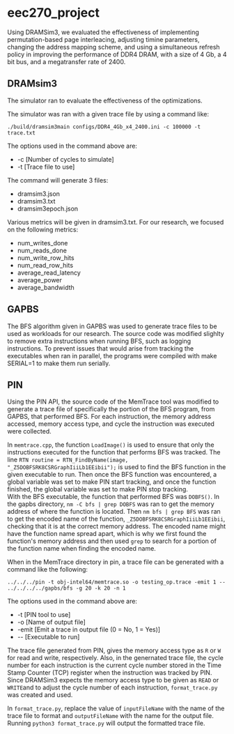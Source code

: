 # eec270_project
Using DRAMSim3, we evaluated the effectiveness of implementing permutation-based page interleacing, adjusting timine parameters, changing the address mapping scheme, and using a simultaneous refresh policy in improving the performance of DDR4 DRAM, with a size of 4 Gb, a 4 bit bus, and a megatransfer rate of 2400.  

## DRAMsim3
The simulator ran to evaluate the effectiveness of the optimizations.  

The simulator was ran with a given trace file by using a command like:  
```
./build/dramsim3main configs/DDR4_4Gb_x4_2400.ini -c 100000 -t trace.txt
```
The options used in the command above are:  
- \-c [Number of cycles to simulate]
- \-t [Trace file to use]

The command will generate 3 files:  
- dramsim3.json
- dramsim3.txt
- dramsim3epoch.json

Various metrics will be given in dramsim3.txt. For our research, we focused on the following metrics:  
- num_writes_done  
- num_reads_done  
- num_write_row_hits  
- num_read_row_hits  
- average_read_latency  
- average_power  
- average_bandwidth

## GAPBS
The BFS algorithm given in GAPBS was used to generate trace files to be used as workloads for our research. The source code was modified slighlty to remove extra instructions when running BFS, such as logging instructions.
To prevent issues that would arise from tracking the executables when ran in parallel, the programs were compiled with make SERIAL=1 to make them run serially.

## PIN
Using the PIN API, the source code of the MemTrace tool was modified to generate a trace file of specifically the portion of the BFS program, from GAPBS, that performed BFS. For each instruction, the memory address accessed, memory access type, and cycle the instruction was executed were collected.  

In `memtrace.cpp`, the function `LoadImage()` is used to ensure that only the instructions executed for the function that performs BFS was tracked. The line `RTN routine = RTN_FindByName(image, "_Z5DOBFSRK8CSRGraphIiiLb1EEibii");` is used to find the BFS function in the given executable to run. Then once the BFS function was encountered, a global variable was set to make PIN start tracking, and once the function finished, the global variable was set to make PIN stop tracking.  
With the BFS executable, the function that performed BFS was `DOBFS()`. In the gapbs directory, `nm -C bfs | grep DOBFS` was ran to get the memory address of where the function is located. Then `nm bfs | grep BFS` was ran to get the encoded name of the function, `_Z5DOBFSRK8CSRGraphIiiLb1EEibii`, checking that it is at the correct memory address. The encoded name might have the function name spread apart, which is why we first found the function's memory address and then used `grep` to search for a portion of the function name when finding the encoded name.

When in the MemTrace directory in pin, a trace file can be generated with a command like the following:  
```
../../../pin -t obj-intel64/memtrace.so -o testing_op.trace -emit 1 -- ../../../../gapbs/bfs -g 20 -k 20 -n 1
```
The options used in the command above are:  
- \-t [PIN tool to use]
- \-o [Name of output file]
- \-emit [Emit a trace in output file (0 = No, 1 = Yes)]
- \-\- [Executable to run]

The trace file generated from PIN, gives the memory access type as `R` or `W` for read and write, respectively. Also, in the genernated trace file, the cycle number for each instruction is the current cycle number stored in the Time Stamp Counter (TCP) register when the instruction was tracked by PIN. Since DRAMSim3 expects the memory access type to be given as `READ` or `WRITE`and to adjust the cycle number of each instruction, `format_trace.py` was created and used.  

In `format_trace.py`, replace the value of `inputFileName` with the name of the trace file to format and `outputFileName` with the name for the output file. Running `python3 format_trace.py` will output the formatted trace file. 
